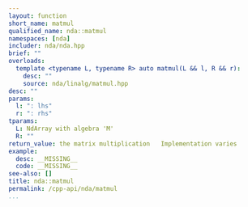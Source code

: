 ```yaml
---
layout: function
short_name: matmul
qualified_name: nda::matmul
namespaces: [nda]
includer: nda/nda.hpp
brief: ""
overloads:
  template <typename L, typename R> auto matmul(L && l, R && r):
    desc: ""
    source: nda/linalg/matmul.hpp
desc: ""
params:
  l: ": lhs"
  r: ": rhs"
tparams:
  L: NdArray with algebra 'M'
  R: ""
return_value: the matrix multiplication   Implementation varies
example:
  desc: __MISSING__
  code: __MISSING__
see-also: []
title: nda::matmul
permalink: /cpp-api/nda/matmul
...
```


